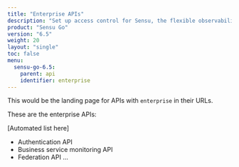 ```yaml
---
title: "Enterprise APIs"
description: "Set up access control for Sensu, the flexible observability pipeline. Read these documents to authenticate to Sensu and authorize access for Sensu users."
product: "Sensu Go"
version: "6.5"
weight: 20
layout: "single"
toc: false
menu:
  sensu-go-6.5:
    parent: api
    identifier: enterprise
---
```


This would be the landing page for APIs with `enterprise` in their URLs.

These are the enterprise APIs:

[Automated list here]

- Authentication API
- Business service monitoring API
- Federation API
...

